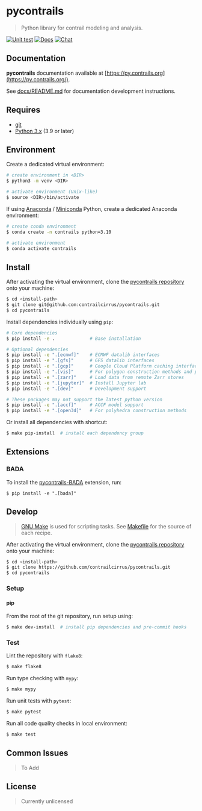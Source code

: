 # **pycontrails**

> Python library for contrail modeling and analysis.

[![Unit test](https://github.com/contrailcirrus/pycontrails/actions/workflows/test.yml/badge.svg)](https://github.com/contrailcirrus/pycontrails/actions/workflows/test.yml)
[![Docs](https://github.com/contrailcirrus/pycontrails/actions/workflows/docs.yml/badge.svg)](https://github.com/contrailcirrus/pycontrails/actions/workflows/docs.yml)
[![Chat](https://img.shields.io/matrix/pycontrails-community:matrix.org.svg?label=Chat&logo=matrix)](https://matrix.to/#/#pycontrails-community:matrix.org)

## Documentation

**pycontrails** documentation available at [https://py.contrails.org](https://py.contrails.org/).

See [docs/README.md](docs/README.md) for documentation development instructions.

## Requires

- [git](https://git-scm.com/)
- [Python 3.x](https://www.python.org/downloads/) (3.9 or later)

## Environment

Create a dedicated virtual environment:

```bash
# create environment in <DIR>
$ python3 -m venv <DIR>

# activate environment (Unix-like)
$ source <DIR>/bin/activate
```

If using [Anaconda](https://www.anaconda.com/) / [Miniconda](https://docs.conda.io/en/latest/miniconda.html) Python, create a dedicated Anaconda environment:

```bash
# create conda environment
$ conda create -n contrails python=3.10

# activate environment
$ conda activate contrails
```

## Install

After activating the virtual environment, clone the [pycontrails repository](https://github.com/contrailcirrus/pycontrails) onto your machine:

```bash
$ cd <install-path>
$ git clone git@github.com:contrailcirrus/pycontrails.git
$ cd pycontrails
```

Install dependencies individually using `pip`:

```bash
# Core dependencies
$ pip install -e .             # Base installation

# Optional dependencies
$ pip install -e ".[ecmwf]"    # ECMWF datalib interfaces
$ pip install -e ".[gfs]"      # GFS datalib interfaces
$ pip install -e ".[gcp]"      # Google Cloud Platform caching interface
$ pip install -e ".[vis]"      # For polygon construction methods and plotting support 
$ pip install -e ".[zarr]"     # Load data from remote Zarr stores
$ pip install -e ".[jupyter]"  # Install Jupyter lab
$ pip install -e ".[dev]"      # Development support

# These packages may not support the latest python version
$ pip install -e ".[accf]"     # ACCF model support
$ pip install -e ".[open3d]"   # For polyhedra construction methods
```

Or install all dependencies with shortcut:

```bash
$ make pip-install  # install each dependency group
```

## Extensions

### BADA

To install the [pycontrails-BADA](https://github.com/contrailcirrus/pycontrails-bada) extension, run:

```
$ pip install -e ".[bada]"
```


## Develop

> [GNU Make](https://www.gnu.org/software/make/) is used for scripting tasks.
> See [Makefile](Makefile) for the source of each recipe.

After activating the virtual environment, clone the [pycontrails repository](https://github.com/contrailcirrus/pycontrails) onto your machine:

```bash
$ cd <install-path>
$ git clone https://github.com/contrailcirrus/pycontrails.git
$ cd pycontrails
```

### Setup

#### pip

From the root of the git repository, run setup using:

```bash
$ make dev-install  # install pip dependencies and pre-commit hooks
```

### Test

Lint the repository with `flake8`:

```bash
$ make flake8
```

Run type checking with `mypy`:

```bash
$ make mypy
```

Run unit tests with `pytest`:

```bash
$ make pytest
```

Run all code quality checks in local environment:

```bash
$ make test
```

## Common Issues

> To Add

## License

> Currently unlicensed
